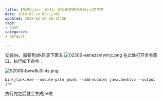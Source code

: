 ```yaml
---
title: [解决]java jdk11，发现安装路径没有jre文件夹
date: 2019-02-24 08:11:00
updated: 2019-02-24 20:14:06
tags: 
- spam
categories: 
- default

---
```

安装jre，需要到jdk目录下面去
![02306-eenezsmwmjc.png](https://imgs.gnux.cn/usr/uploads/2019/02/1133029302.png)
在此处打开命令窗口，执行如下命令：


<!--more-->


![52006-bww8u0li4s.png](https://imgs.gnux.cn/usr/uploads/2019/02/2759132650.png)
```
bin\jlink.exe --module-path jmods --add-modules java.desktop --output jre
```
执行完之后就会生成jre啦